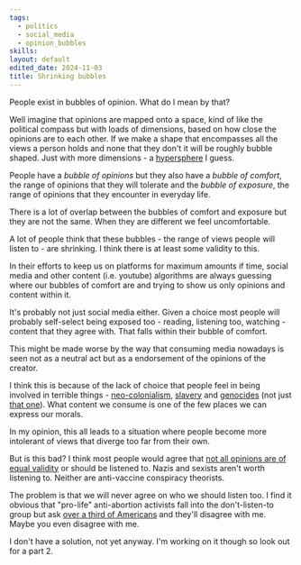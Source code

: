 ```yaml
---
tags:
  - politics
  - social_media
  - opinion_bubbles
skills: 
layout: default
edited_date: 2024-11-03
title: Shrinking bubbles
---
```

People exist in bubbles of opinion. What do I mean by that? 

Well imagine that opinions are mapped onto a space, kind of like the political compass but with loads of dimensions, based on how close the opinions are to each other. If we make a shape that encompasses all the views a person holds and none that they don't  it will be roughly bubble shaped. Just with more dimensions - a [hypersphere](https://en.wikipedia.org/wiki/hypersphere) I guess.

People have a *bubble of opinions* but they also have a *bubble of comfort*, the range of opinions that they will tolerate and the *bubble of exposure*, the range of opinions that they encounter in everyday life.

There is a lot of overlap between the bubbles of comfort and exposure but they are not the same. When they are different we feel uncomfortable.

A lot of people think that these bubbles - the range of views people will listen to - are shrinking. I think there is at least some validity to this. 

In their efforts to keep us on platforms for maximum amounts if time, social media and other content (i.e. youtube) algorithms are always guessing where our bubbles of comfort are and trying to show us only opinions and content within it. 

It's probably not just social media either. Given a choice most people will probably self-select being exposed too - reading, listening too, watching - content that they agree with. That falls within their bubble of comfort.

This might be made worse by the way that consuming media nowadays is seen not as a neutral act but as a endorsement of the opinions of the creator.

I think this is because of the lack of choice that people feel in being involved in terrible things - [neo-colonialism](https://blogs.lse.ac.uk/africaatlse/2017/11/15/lets-talk-about-neo-colonialism-in-africa/), [slavery](https://www.bbc.co.uk/news/articles/c84jmkg0k40o) and [genocides](https://www.newstatesman.com/politics/the-staggers/2021/01/what-will-it-take-uk-recognise-ongoing-genocide) (not just [that one](https://www.reuters.com/world/middle-east/top-un-court-deliver-opinion-israels-occupation-palestinian-territories-2024-07-19/)). What content we consume is one of the few places we can express our morals. 

 In my opinion, this all leads to a situation where people become more intolerant of views that diverge too far from their own.

But is this bad? I think most people would agree that [not all opinions are of equal validity](https://pluralistic.net/2024/09/19/just-stop-putting-that-up-your-ass/) or should be listened to. Nazis and sexists aren't worth listening to. Neither are anti-vaccine conspiracy theorists. 

 The problem is that we will never agree on who we should listen too. I find it obvious that "pro-life" anti-abortion activists fall into the don't-listen-to group but ask [over a third of Americans](https://www.pewresearch.org/religion/fact-sheet/public-opinion-on-abortion/) and they'll disagree with me. Maybe you even disagree with me.

I don't have a solution, not yet anyway. I'm working on it though so look out for a part 2.